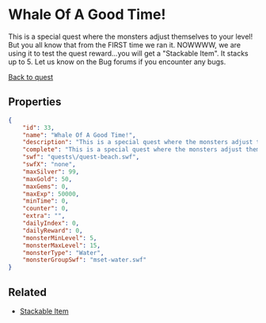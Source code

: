 # Whale Of A Good Time!

This is a special quest where the monsters adjust themselves to your level! But you all know that from the FIRST time we ran it. NOWWWW, we are using it to test the quest reward...you will get a "Stackable Item". It stacks up to 5. Let us know on the Bug forums if you encounter any bugs.

[Back to quest](../quests.md)

## Properties

```json
{
    "id": 33,
    "name": "Whale Of A Good Time!",
    "description": "This is a special quest where the monsters adjust themselves to your level! But you all know that from the FIRST time we ran it. NOWWWW, we are using it to test the quest reward...you will get a \"Stackable Item\". It stacks up to 5. Let us know on the Bug forums if you encounter any bugs.",
    "complete": "This is a special quest where the monsters adjust themselves to your level! But you all know that from the FIRST time we ran it. NOWWWW, we are using it to test the quest reward...you will get a \"Stackable Item\". It stacks up to 5. Let us know on the Bug forums if you encounter any bugs.",
    "swf": "quests\/quest-beach.swf",
    "swfX": "none",
    "maxSilver": 99,
    "maxGold": 50,
    "maxGems": 0,
    "maxExp": 50000,
    "minTime": 0,
    "counter": 0,
    "extra": "",
    "dailyIndex": 0,
    "dailyReward": 0,
    "monsterMinLevel": 5,
    "monsterMaxLevel": 15,
    "monsterType": "Water",
    "monsterGroupSwf": "mset-water.swf"
}
```

## Related

- [Stackable Item](../items/458-stackable-item.md)

